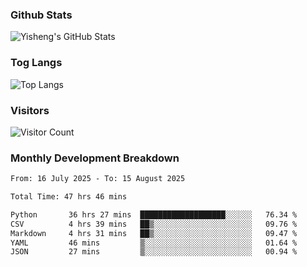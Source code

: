 ### Github Stats
![Yisheng's GitHub Stats](https://github-readme-stats-9qabuvhk1-gongyisheng.vercel.app/api?username=gongyisheng&count_private=true&show_icons=true)
### Tog Langs
![Top Langs](https://github-readme-stats-9qabuvhk1-gongyisheng.vercel.app/api/top-langs/?username=gongyisheng&layout=compact)
### Visitors
![Visitor Count](https://profile-counter.glitch.me/gongyisheng/count.svg)
### Monthly Development Breakdown
<!--START_SECTION:waka-->

```txt
From: 16 July 2025 - To: 15 August 2025

Total Time: 47 hrs 46 mins

Python       36 hrs 27 mins  ███████████████████░░░░░░   76.34 %
CSV          4 hrs 39 mins   ██▒░░░░░░░░░░░░░░░░░░░░░░   09.76 %
Markdown     4 hrs 31 mins   ██▒░░░░░░░░░░░░░░░░░░░░░░   09.47 %
YAML         46 mins         ▒░░░░░░░░░░░░░░░░░░░░░░░░   01.64 %
JSON         27 mins         ▒░░░░░░░░░░░░░░░░░░░░░░░░   00.94 %
```

<!--END_SECTION:waka-->
